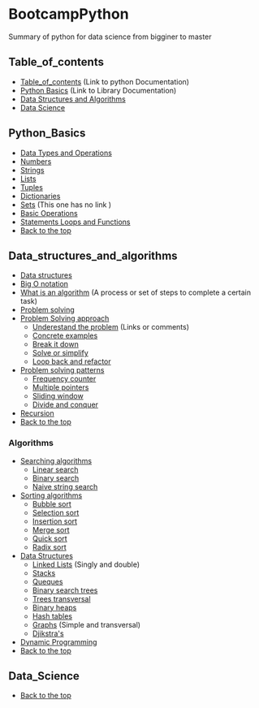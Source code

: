 # BootcampPython
Summary of python for data science from bigginer to master


## Table_of_contents
* [Table_of_contents](https://docs.python.org/3/) (Link to python Documentation)
* [Python Basics](https://docs.python.org/3/library/index.html) (Link to Library Documentation)
* [Data Structures and Algorithms](#Data_structures_and_algorithms)
* [Data Science](#Data_science)

## Python_Basics
* [Data Types and Operations]()
 * [Numbers](https://www.tutorialspoint.com/python/python_numbers.htm) 
 * [Strings](https://www.tutorialspoint.com/python/python_strings.htm)
 * [Lists](https://www.tutorialspoint.com/python/python_lists.htm)
 * [Tuples](https://www.tutorialspoint.com/python/python_tuples.htm)
 * [Dictionaries](https://www.tutorialspoint.com/python/python_dictionary.htm)
 * [Sets]() (This one has no link )
 * [Basic Operations](https://www.tutorialspoint.com/python/python_basic_operators.htm)
* [Statements Loops and Functions](https://www.tutorialspoint.com/python/python_loops.htm)
* [Back to the top](#Table_of_contents) 

## Data_structures_and_algorithms
* [Data structures](#https://www.tutorialspoint.com/data_structures_algorithms/data_structures_basics.htm)
* [Big O notation](#Table_of_contents)
 * [What is an algorithm]() (A process or set of steps to complete a certain task)
* [Problem solving]()
 * [Problem Solving approach]()
   * [Underestand the problem]() (Links or comments)
   * [Concrete examples]()
   * [Break it down]()
   * [Solve or simplify]()
   * [Loop back and refactor]()
 * [Problem solving patterns]()
   * [Frequency counter]()
   * [Multiple pointers]()
   * [Sliding window]()
   * [Divide and conquer]()
* [Recursion]()
* [Back to the top](#Table_of_contents)
### Algorithms
* [Searching algorithms](#Table_of_contents)
  * [Linear search]()
  * [Binary search]()
  * [Naive string search]()
* [Sorting algorithms]()
  * [Bubble sort]()
  * [Selection sort]()
  * [Insertion sort]()
  * [Merge sort]()
  * [Quick sort]()
  * [Radix sort]()
* [Data Structures]()
  * [Linked Lists]() (Singly and double)
  * [Stacks]()
  * [Queques]()
  * [Binary search trees]()
  * [Trees transversal]()
  * [Binary heaps]()
  * [Hash tables]()
  * [Graphs]() (Simple and transversal)
  * [Djikstra's]()
* [Dynamic Programming]()
* [Back to the top](#Table_of_contents)

## Data_Science
* [Back to the top](#Table_of_contents)